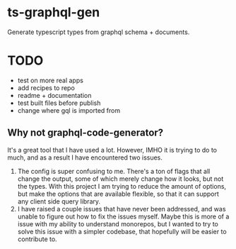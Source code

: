 # ts-graphql-gen

Generate typescript types from graphql schema + documents.

# TODO

- test on more real apps
- add recipes to repo
- readme + documentation
- test built files before publish
- change where gql is imported from

## Why not graphql-code-generator?

It's a great tool that I have used a lot. However, IMHO it is trying to do to much, and as a result I have encountered two issues.

1. The config is super confusing to me. There's a ton of flags that all change the output, some of which merely change how it looks, but not the types. With this project I am trying to reduce the amount of options, but make the options that are available flexible, so that it can support any client side query library.
2. I have raised a couple issues that have never been addressed, and was unable to figure out how to fix the issues myself. Maybe this is more of a issue with my ability to understand monorepos, but I wanted to try to solve this issue with a simpler codebase, that hopefully will be easier to contribute to.
